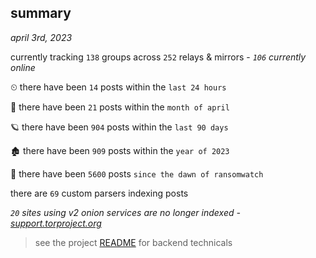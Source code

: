 
## summary
_april 3rd, 2023_

currently tracking `138` groups across `252` relays & mirrors - _`106` currently online_

⏲ there have been `14` posts within the `last 24 hours`

🦈 there have been `21` posts within the `month of april`

🪐 there have been `904` posts within the `last 90 days`

🏚 there have been `909` posts within the `year of 2023`

🦕 there have been `5600` posts `since the dawn of ransomwatch`

there are `69` custom parsers indexing posts

_`20` sites using v2 onion services are no longer indexed - [support.torproject.org](https://support.torproject.org/onionservices/v2-deprecation/)_

> see the project [README](https://github.com/joshhighet/ransomwatch#ransomwatch--) for backend technicals
